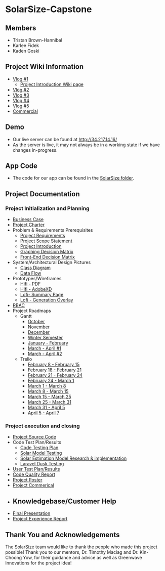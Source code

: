 # SolarSize-Capstone

## Members
- Tristan Brown-Hannibal
- Karlee Fidek
- Kaden Goski


## Project Wiki Information
- [Vlog #1](https://youtu.be/vIezxYcWhYg)
    - [Project Introduction Wiki page](https://github.com/karleefidek/char-ENSE-Capstone/wiki/Project-Introduction)
- [Vlog #2](https://www.youtube.com/watch?v=l39kQBDbjYQ)
- [Vlog #3](https://www.youtube.com/watch?v=OXaExlkIzw8)
- [Vlog #4](https://www.youtube.com/watch?v=oXmdjmmznls)
- [Vlog #5](https://www.youtube.com/watch?v=IY3JKgQl3h0)
- [Commercial](https://www.youtube.com/watch?v=9FCGwikCOzw)

## Demo
- Our live server can be found at http://34.217.14.16/
- As the server is live, it may not always be in a working state if we have changes in-progress.

## App Code
- The code for our app can be found in the [SolarSize folder](https://github.com/karleefidek/SolarSize-Capstone/tree/main/SolarSize).

## Project Documentation

### Project Initialization and Planning
- [Business Case](https://github.com/karleefidek/SolarSize-Capstone/blob/main/Project%20Documentation/Planning/SolarSize%20-%20Business%20Case.pdf)
- [Project Charter](https://github.com/karleefidek/SolarSize-Capstone/blob/main/Project%20Documentation/Planning/SolarSize%20-%20Project%20Charter.pdf)
- Problem & Requirements Prerequisites
    - [Project Requirements](https://github.com/karleefidek/SolarSize-Capstone/blob/main/Project%20Documentation/Planning/SolarSize%20-%20Project%20Requirements.pdf)
    - [Project Scope Statement](https://github.com/karleefidek/SolarSize-Capstone/blob/main/Project%20Documentation/Planning/SolarSize%20-%20Project%20Scope%20Statement.pdf)
    - [Project Introduction](https://github.com/karleefidek/SolarSize-Capstone/wiki/Project-Introduction)
    - [Graphing Decision Matrix](https://github.com/karleefidek/SolarSize-Capstone/blob/main/Project%20Documentation/Design/SolarSize%20-%20Graphing%20Decision%20Matrix.pdf)
    - [Front-End Decision Matrix](https://github.com/karleefidek/SolarSize-Capstone/blob/main/Project%20Documentation/Design/SolarSize%20-%20Front-End%20Decision%20Matrix.pdf)
- System/Architectural Design Pictures
  - [Class Diagram](https://github.com/karleefidek/SolarSize-Capstone/blob/main/Project%20Documentation/Design/SolarSize%20-%20Class%20Diagram.pdf)
  - [Data Flow](https://github.com/karleefidek/SolarSize-Capstone/blob/main/Project%20Documentation/Design/SolarSize%20-%20Data%20Flow.pdf)
- Prototypes/Wireframes
  - [Hifi - PDF](https://github.com/karleefidek/SolarSize-Capstone/blob/main/Project%20Documentation/Design/SolarSize%20-%20Hifi%20Pages.pdf)
  - [Hifi - AdobeXD](https://github.com/karleefidek/SolarSize-Capstone/blob/main/Project%20Documentation/Design/SolarSize%20-%20Adobe%20XD%20Hifi.xd)
  - [Lofi- Summary Page](https://github.com/karleefidek/SolarSize-Capstone/blob/main/Project%20Documentation/Design/SolarSize%20-%20Summary%20Details%20Lofi.PNG)
  - [Lofi - Generation Overlay](https://github.com/karleefidek/SolarSize-Capstone/blob/main/Project%20Documentation/Design/SolarSize%20-%20Generation%20Overlay%20Lofi.PNG)
- [RBAC](https://github.com/karleefidek/SolarSize-Capstone/blob/main/Project%20Documentation/Design/Solar%20Size%20-%20Role%20Based%20Access%20Control.pdf)
- Project Roadmaps
  - Gantt
    - [October](https://github.com/karleefidek/SolarSize-Capstone/blob/main/Project%20Documentation/Gantt%20Chart/October.PNG)
    - [November](https://github.com/karleefidek/SolarSize-Capstone/blob/main/Project%20Documentation/Gantt%20Chart/November.PNG)
    - [December](https://github.com/karleefidek/SolarSize-Capstone/blob/main/Project%20Documentation/Gantt%20Chart/December.PNG)
    - [Winter Semester](https://github.com/karleefidek/SolarSize-Capstone/blob/main/Project%20Documentation/Gantt%20Chart/Winter%20Semester%202021.pdf)
    - [January - February](https://github.com/karleefidek/SolarSize-Capstone/blob/main/Project%20Documentation/Gantt%20Chart/Jan-Feb.PNG)
    - [March - April #1](https://github.com/karleefidek/SolarSize-Capstone/blob/main/Project%20Documentation/Gantt%20Chart/Mar-Apr.PNG)
    - [March - April #2](https://github.com/karleefidek/SolarSize-Capstone/blob/main/Project%20Documentation/Gantt%20Chart/Updated%20Mar-Apr.png)
  - Trello
    - [February 8 - February 15](https://github.com/karleefidek/SolarSize-Capstone/blob/main/Project%20Documentation/Trello%20Board/Scrum%206%20-%20Feb%208%20to%20Feb%2015.png)
    - [February 18 - February 21](https://github.com/karleefidek/SolarSize-Capstone/blob/main/Project%20Documentation/Trello%20Board/Project%20Bazaar%20Day%20%232%20-%20Feb%2018%20to%20Feb%2021.png)
    - [February 21 - February 24](https://github.com/karleefidek/SolarSize-Capstone/blob/main/Project%20Documentation/Trello%20Board/Project%20Bazaar%20Day%20%232%20-%20Feb%2021%20to%20Feb%2024.png)
    - [February 24 - March 1](https://github.com/karleefidek/SolarSize-Capstone/blob/main/Project%20Documentation/Trello%20Board/Project%20Bazaar%20Day%20%232%20-%20Feb%2024%20to%20Mar%201.png)
    - [March 1 - March 8](https://github.com/karleefidek/SolarSize-Capstone/blob/main/Project%20Documentation/Trello%20Board/Vlog%205%20-%20Mar%201%20to%20Mar%208.png)
    - [March 8 - March 15](https://github.com/karleefidek/SolarSize-Capstone/blob/main/Project%20Documentation/Trello%20Board/Scrum%207%20-%20Mar%208%20to%20Mar%2015.png)
    - [March 15 - March 25](https://github.com/karleefidek/SolarSize-Capstone/blob/main/Project%20Documentation/Trello%20Board/Mar%2015%20to%20Mar%2025.png)
    - [March 25 - March 31](https://github.com/karleefidek/SolarSize-Capstone/blob/main/Project%20Documentation/Trello%20Board/Mar%2025%20to%20Mar%2031.png)
    - [March 31 - April 5](https://github.com/karleefidek/SolarSize-Capstone/blob/main/Project%20Documentation/Trello%20Board/Mar%2031%20to%20Apr%205.png)
    - [April 5 - April 7](https://github.com/karleefidek/SolarSize-Capstone/blob/main/Project%20Documentation/Trello%20Board/Apr%205%20to%20Apr%207.png)
### Project execution and closing
- [Project Source Code](https://github.com/karleefidek/SolarSize-Capstone/tree/main/SolarSize)
- Code Test Plan/Results
  - [Code Testing Plan](https://github.com/karleefidek/SolarSize-Capstone/blob/main/Project%20Documentation/Testing/Code%20Testing%20Plan.pdf)
  - [Solar Model Testing](https://github.com/karleefidek/SolarSize-Capstone/blob/main/Project%20Documentation/Testing/SolarSize%20-%20Solar%20Model%20Testing.pdf)
  - [Solar Estimation Model Research & implementation](https://github.com/karleefidek/SolarSize-Capstone/blob/main/Project%20Documentation/Testing/Solar%20Estimation%20Model%20-%20Research%20and%20Implementation.pdf)
  - [Laravel Dusk Testing](https://github.com/karleefidek/SolarSize-Capstone/blob/main/Project%20Documentation/Testing/Laravel%20Dusk%20Testing.pdf)
- [User Test Plan/Results](https://github.com/karleefidek/SolarSize-Capstone/blob/main/Project%20Documentation/Testing/SolarSize%20-%20User%20Testing%20Plan%20and%20Results.pdf)
- [Code Quality Report](https://github.com/karleefidek/SolarSize-Capstone/blob/main/Project%20Documentation/Reports/SolarSize%20-%20Code%20Quality%20Report.pdf)
- [Project Poster](https://github.com/karleefidek/SolarSize-Capstone/blob/main/Project%20Day/SolarSize%20-%20Project%20Day%20Poster.pdf)
- [Project Commerical](https://www.youtube.com/watch?v=9FCGwikCOzw)
- Knowledgebase/Customer Help
  - 
- [Final Presentation](https://github.com/karleefidek/SolarSize-Capstone/blob/main/Project%20Day/SolarSize%20-%20Project%20Day%20Presentation.pdf)
- [Project Experience Report](https://github.com/karleefidek/SolarSize-Capstone/blob/main/Project%20Documentation/Reports/SolarSize%20-%20Project%20Experience%20Report.pdf)

## Thank You and Acknowledgements

The SolarSize team would like to thank the people who made this project possible! Thank you to our mentors, Dr. Timothy Maciag and Dr. Kin-Choong Yow, for their guidance and advice as well as Greenwave Innovations for the project idea!
